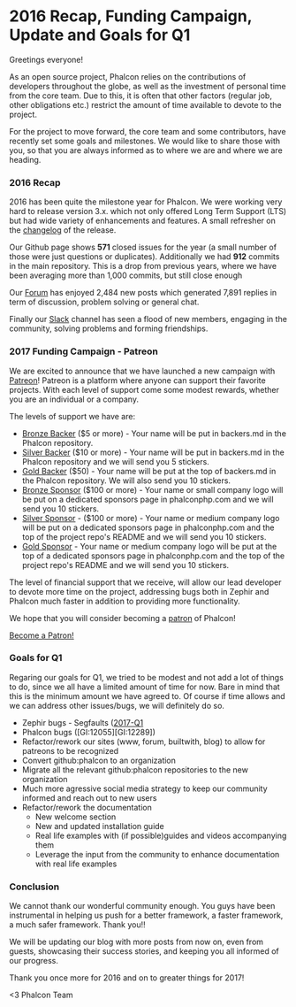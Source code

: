2016 Recap, Funding Campaign, Update and Goals for Q1
=====================================================

Greetings everyone!

As an open source project, Phalcon relies on the contributions of developers throughout the globe, as well as the investment of personal time from the core team. Due to this, it is often that other factors (regular job, other obligations etc.) restrict the amount of time available to devote to the project. 
 
For the project to move forward, the core team and some contributors, have recently set some goals and milestones. We would like to share those with you, so that you are always informed as to where we are and where we are heading.

### 2016 Recap

2016 has been quite the milestone year for Phalcon. We were working very hard to release version 3.x. which not only offered Long Term Support (LTS) but had wide variety of enhancements and features. A small refresher on the [changelog](https://github.com/phalcon/cphalcon/releases/tag/v3.0.0) of the release.

Our Github page shows **571** closed issues for the year (a small number of those were just questions or duplicates). Additionally we had **912** commits in the main repository. This is a drop from previous years, where we have been averaging more than 1,000 commits, but still close enough
 
Our [Forum](https://forum.phalconphp.com) has enjoyed 2,484 new posts which generated 7,891 replies in term of discussion, problem solving or general chat. 

Finally our [Slack](https://phalconchats.slack.com/messages/general/) channel has seen a flood of new members, engaging in the community, solving problems and forming friendships.

### 2017 Funding Campaign - Patreon

We are excited to announce that we have launched a new campaign with [Patreon](https://www.patreon.com/phalcon)! Patreon is a platform where anyone can support their favorite projects. With each level of support come some modest rewards, whether you are an individual or a company.  

The levels of support we have are:

* [Bronze Backer](https://www.patreon.com/bePatron?u=4653615&rid=1221352) ($5 or more) - Your name will be put in backers.md in the Phalcon repository.
* [Silver Backer](https://www.patreon.com/bePatron?u=4653615&rid=1185010) ($10 or more) - Your name will be put in backers.md in the Phalcon repository and we will send you 5 stickers.
* [Gold Backer](https://www.patreon.com/bePatron?u=4653615&rid=1204241) ($50) - Your name will be put at the top of backers.md in the Phalcon repository. We will also send you 10 stickers.
* [Bronze Sponsor](https://www.patreon.com/bePatron?u=4653615&rid=1204282) ($100 or more) - Your name or small company logo will be put on a dedicated sponsors page in phalconphp.com and we will send you 10 stickers. 
* [Silver Sponsor](https://www.patreon.com/bePatron?u=4653615&rid=1204296) - ($100 or more) - Your name or medium company logo will be put on a dedicated sponsors page in phalconphp.com and the top of the project repo's README and we will send you 10 stickers.
* [Gold Sponsor](https://www.patreon.com/bePatron?u=4653615&rid=1205385) - Your name or medium company logo will be put at the top of a dedicated sponsors page in phalconphp.com and the top of the project repo's README and we will send you 10 stickers.

The level of financial support that we receive, will allow our lead developer to devote more time on the project, addressing bugs both in Zephir and Phalcon much faster in addition to providing more functionality.

We hope that you will consider becoming a [patron](https://www.patreon.com/bePatron?u=4653615) of Phalcon!

<a href="https://www.patreon.com/bePatron?u=4653615" data-patreon-widget-type="become-patron-button">Become a Patron!</a><script async src="https://cdn6.patreon.com/becomePatronButton.bundle.js"></script>

### Goals for Q1

Regaring our goals for Q1, we tried to be modest and not add a lot of things to do, since we all have a limited amount of time for now. Bare in mind that this is the minimum amount we have agreed to. Of course if time allows and we can address other issues/bugs, we will definitely do so. 

* Zephir bugs - Segfaults ([2017-Q1](https://github.com/phalcon/zephir/milestone/1)
* Phalcon bugs ([GI:12055][GI:12289])
* Refactor/rework our sites (www, forum, builtwith, blog) to allow for patreons to be recognized
* Convert github:phalcon to an organization
* Migrate all the relevant github:phalcon repositories to the new organization
* Much more agressive social media strategy to keep our community informed and reach out to new users
* Refactor/rework the documentation
    * New welcome section
    * New and updated installation guide
    * Real life examples with (if possible)guides and videos accompanying them
    * Leverage the input from the community to enhance documentation with real life examples
				
### Conclusion

We cannot thank our wonderful community enough. You guys have been instrumental in helping us push for a better framework, a faster framework, a much safer framework. Thank you!!

We will be updating our blog with more posts from now on, even from guests, showcasing their success stories, and keeping you all informed of our progress.

Thank you once more for 2016 and on to greater things for 2017!


<3 Phalcon Team
